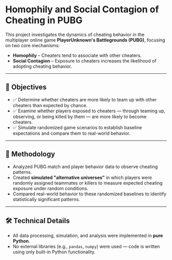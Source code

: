 # Homophily and Social Contagion of Cheating in PUBG

This project investigates the dynamics of cheating behavior in the multiplayer online game **PlayerUnknown's Battlegrounds (PUBG)**, focusing on two core mechanisms:

- **Homophily** – Cheaters tend to associate with other cheaters.
- **Social Contagion** – Exposure to cheaters increases the likelihood of adopting cheating behavior.

---

## 📌 Objectives

- ✅ Determine whether cheaters are more likely to team up with other cheaters than expected by chance.
- ✅ Examine whether players exposed to cheaters — through teaming up, observing, or being killed by them — are more likely to become cheaters.
- ✅ Simulate randomized game scenarios to establish baseline expectations and compare them to real-world behavior.

---

## 🧠 Methodology

- Analyzed PUBG match and player behavior data to observe cheating patterns.
- Created **simulated "alternative universes"** in which players were randomly assigned teammates or killers to measure expected cheating exposure under random conditions.
- Compared real-world behavior to these randomized baselines to identify statistically significant patterns.

---

## 🛠️ Technical Details

- All data processing, simulation, and analysis were implemented in **pure Python**.
- No external libraries (e.g., `pandas`, `numpy`) were used — code is written using only built-in Python functionality.

